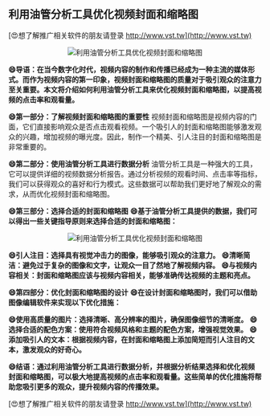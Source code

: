## **利用油管分析工具优化视频封面和缩略图**

[😍想了解推广相关软件的朋友请登录 http://www.vst.tw](http://www.vst.tw)

 <center><img src="https://vst.tw/MP4/tuiguang/png/8.png" alt="利用油管分析工具优化视频封面和缩略图"></center>

**😄导语：在当今数字化时代，视频内容的制作和传播已经成为一种主流的媒体形式。而作为视频内容的第一印象，视频封面和缩略图的质量对于吸引观众的注意力至关重要。本文将介绍如何利用油管分析工具来优化视频封面和缩略图，以提高视频的点击率和观看量。**

**😄第一部分：了解视频封面和缩略图的重要性**
视频封面和缩略图是视频内容的门面，它们直接影响观众是否点击观看视频。一个吸引人的封面和缩略图能够激发观众的兴趣，增加视频的曝光度。因此，制作一个精美、引人注目的封面和缩略图是非常重要的。

**😄第二部分：使用油管分析工具进行数据分析**
油管分析工具是一种强大的工具，它可以提供详细的视频数据分析报告。通过分析视频的观看时间、点击率等指标，我们可以获得观众的喜好和行为模式。这些数据可以帮助我们更好地了解观众的需求，从而优化视频封面和缩略图。

**😄第三部分：选择合适的封面和缩略图**
**😄基于油管分析工具提供的数据，我们可以得出一些关键指导原则来选择合适的封面和缩略图：**

 <center><img src="https://vst.tw/MP4/tuiguang/png/8.png" alt="利用油管分析工具优化视频封面和缩略图"></center>

**😄引人注目：选择具有视觉冲击力的图像，能够吸引观众的注意力。**
**😄清晰简洁：避免过于复杂的图像和文字，让观众一目了然地了解视频内容。**
**😄与视频内容相关：封面和缩略图应该与视频内容相关，能够准确传达视频的主题和亮点。**

**😄第四部分：优化封面和缩略图的设计**
**😄在设计封面和缩略图时，我们可以借助图像编辑软件来实现以下优化措施：**

**😄使用高质量的图片：选择清晰、高分辨率的图片，确保图像细节的清晰度。**
**😄选择合适的配色方案：使用符合视频风格和主题的配色方案，增强视觉效果。**
**😄添加吸引人的文本：根据视频内容，在封面和缩略图上添加简短而引人注目的文本，激发观众的好奇心。**

**😄结语：通过利用油管分析工具进行数据分析，并根据分析结果选择和优化视频封面和缩略图，可以极大地提高视频的点击率和观看量。这些简单的优化措施将帮助您吸引更多的观众，提升视频内容的传播效果。**

[😍想了解推广相关软件的朋友请登录 http://www.vst.tw](http://www.vst.tw)




